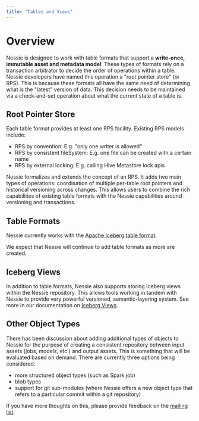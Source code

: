 ```yaml
---
title: "Tables and Views"
---
```


# Overview

Nessie is designed to work with table formats that support a **write-once, immutable asset 
and metadata model**. These types of formats rely on a transaction arbitrator to decide 
the order of operations within a table. Nessie developers have named this operation a "root 
pointer store" (or RPS). This is because these formats all have the same need of 
determining what is the "latest" version of data. This decision needs to be maintained 
via a check-and-set operation about what the current state of a table is.

## Root Pointer Store
Each table format provides at least one RPS facility. Existing RPS models include:

* RPS by convention: E.g. "only one writer is allowed"
* RPS by consistent fileSystem: E.g. one file can be created with a certain name
* RPS by external locking: E.g. calling Hive Metastore lock apis

Nessie formalizes and extends the concept of an RPS. It adds two main types 
of operations: coordination of multiple per-table root pointers and historical versioning 
across changes. This allows users to combine the rich capabilities of existing table 
formats with the Nessie capabilities around versioning and transactions.

## Table Formats

Nessie currently works with the [Apache Iceberg table format](../iceberg/iceberg.md).
 
We expect that Nessie will continue to add table formats as more are created.

## Iceberg Views

In addition to table formats, Nessie also supports storing Iceberg views within the Nessie 
repository. This allows tools working in tandem with Nessie to provide very powerful versioned, 
semantic-layering system. See more in our documentation on [Iceberg Views](../iceberg/views.md).

## Other Object Types

There has been discussion about adding additional types of objects to Nessie for the 
purpose of creating a consistent repository between input assets (jobs, models, etc.) 
and output assets. This is something that will be evaluated based on demand. There are 
currently three options being considered: 

- more structured object types (such as Spark job)
- blob types
- support for git sub-modules (where Nessie offers a new object type that refers to a particular commit within a git repository)

If you have more thoughts on this, please provide feedback on the [mailing list](https://groups.google.com/g/projectnessie/).
